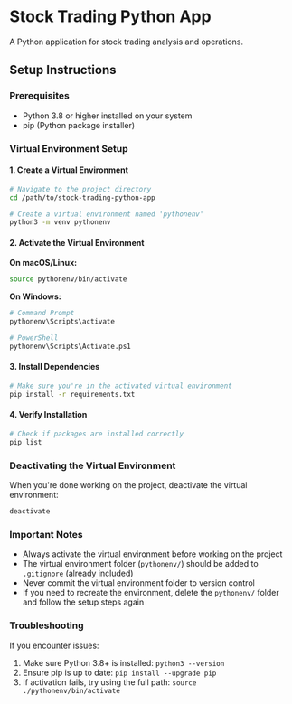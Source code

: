 # Stock Trading Python App

A Python application for stock trading analysis and operations.

## Setup Instructions

### Prerequisites
- Python 3.8 or higher installed on your system
- pip (Python package installer)

### Virtual Environment Setup

#### 1. Create a Virtual Environment
```bash
# Navigate to the project directory
cd /path/to/stock-trading-python-app

# Create a virtual environment named 'pythonenv'
python3 -m venv pythonenv
```

#### 2. Activate the Virtual Environment

**On macOS/Linux:**
```bash
source pythonenv/bin/activate
```

**On Windows:**
```bash
# Command Prompt
pythonenv\Scripts\activate

# PowerShell
pythonenv\Scripts\Activate.ps1
```

#### 3. Install Dependencies
```bash
# Make sure you're in the activated virtual environment
pip install -r requirements.txt
```

#### 4. Verify Installation
```bash
# Check if packages are installed correctly
pip list
```

### Deactivating the Virtual Environment

When you're done working on the project, deactivate the virtual environment:

```bash
deactivate
```

### Important Notes

- Always activate the virtual environment before working on the project
- The virtual environment folder (`pythonenv/`) should be added to `.gitignore` (already included)
- Never commit the virtual environment folder to version control
- If you need to recreate the environment, delete the `pythonenv/` folder and follow the setup steps again

### Troubleshooting

If you encounter issues:
1. Make sure Python 3.8+ is installed: `python3 --version`
2. Ensure pip is up to date: `pip install --upgrade pip`
3. If activation fails, try using the full path: `source ./pythonenv/bin/activate`